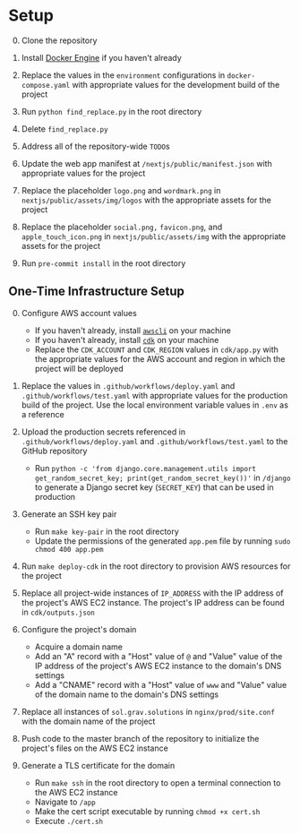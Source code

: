 # Setup

0. Clone the repository

1. Install [Docker Engine](https://docs.docker.com/engine/install/) if you haven't already

2. Replace the values in the `environment` configurations in `docker-compose.yaml` with appropriate values for the development build of the project

3. Run `python find_replace.py` in the root directory

4. Delete `find_replace.py`

5. Address all of the repository-wide `TODO`s

6. Update the web app manifest at `/nextjs/public/manifest.json` with appropriate values for the project

7. Replace the placeholder `logo.png` and `wordmark.png` in `nextjs/public/assets/img/logos` with the appropriate assets for the project

8. Replace the placeholder `social.png,` `favicon.png`, and `apple_touch_icon.png` in `nextjs/public/assets/img` with the appropriate assets for the project

9. Run `pre-commit install` in the root directory

## One-Time Infrastructure Setup

0. Configure AWS account values

   - If you haven't already, install [`awscli`](https://docs.aws.amazon.com/cli/latest/userguide/getting-started-install.html) on your machine
   - If you haven't already, install [`cdk`](https://docs.aws.amazon.com/cdk/latest/guide/cli.html) on your machine
   - Replace the `CDK_ACCOUNT` and `CDK_REGION` values in `cdk/app.py` with the appropriate values for the AWS account and region in which the project will be deployed

1. Replace the values in `.github/workflows/deploy.yaml` and `.github/workflows/test.yaml` with appropriate values for the production build of the project. Use the local environment variable values in `.env` as a reference

2. Upload the production secrets referenced in `.github/workflows/deploy.yaml` and `.github/workflows/test.yaml` to the GitHub repository

   - Run `python -c 'from django.core.management.utils import get_random_secret_key; print(get_random_secret_key())'` in `/django` to generate a Django secret key (`SECRET_KEY`) that can be used in production

3. Generate an SSH key pair

   - Run `make key-pair` in the root directory
   - Update the permissions of the generated `app.pem` file by running `sudo chmod 400 app.pem`

4. Run `make deploy-cdk` in the root directory to provision AWS resources for the project

5. Replace all project-wide instances of `IP_ADDRESS` with the IP address of the project's AWS EC2 instance. The project's IP address can be found in `cdk/outputs.json`

6. Configure the project's domain

   - Acquire a domain name
   - Add an "A" record with a "Host" value of `@` and "Value" value of the IP address of the project's AWS EC2 instance to the domain's DNS settings
   - Add a "CNAME" record with a "Host" value of `www` and "Value" value of the domain name to the domain's DNS settings

7. Replace all instances of `sol.grav.solutions` in `nginx/prod/site.conf` with the domain name of the project

8. Push code to the master branch of the repository to initialize the project's files on the AWS EC2 instance

9. Generate a TLS certificate for the domain

   - Run `make ssh` in the root directory to open a terminal connection to the AWS EC2 instance
   - Navigate to `/app`
   - Make the cert script executable by running `chmod +x cert.sh`
   - Execute `./cert.sh`
